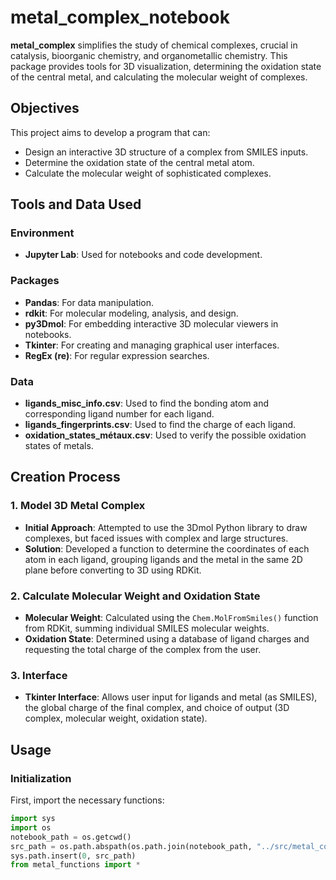# metal_complex_notebook

**metal_complex** simplifies the study of chemical complexes, crucial in catalysis, bioorganic chemistry, and organometallic chemistry. This package provides tools for 3D visualization, determining the oxidation state of the central metal, and calculating the molecular weight of complexes.

## Objectives

This project aims to develop a program that can:
- Design an interactive 3D structure of a complex from SMILES inputs.
- Determine the oxidation state of the central metal atom.
- Calculate the molecular weight of sophisticated complexes.

## Tools and Data Used

### Environment

- **Jupyter Lab**: Used for notebooks and code development.

### Packages

- **Pandas**: For data manipulation.
- **rdkit**: For molecular modeling, analysis, and design.
- **py3Dmol**: For embedding interactive 3D molecular viewers in notebooks.
- **Tkinter**: For creating and managing graphical user interfaces.
- **RegEx (re)**: For regular expression searches.

### Data

- **ligands_misc_info.csv**: Used to find the bonding atom and corresponding ligand number for each ligand.
- **ligands_fingerprints.csv**: Used to find the charge of each ligand.
- **oxidation_states_métaux.csv**: Used to verify the possible oxidation states of metals.

## Creation Process

### 1. Model 3D Metal Complex

- **Initial Approach**: Attempted to use the 3Dmol Python library to draw complexes, but faced issues with complex and large structures.
- **Solution**: Developed a function to determine the coordinates of each atom in each ligand, grouping ligands and the metal in the same 2D plane before converting to 3D using RDKit.

### 2. Calculate Molecular Weight and Oxidation State

- **Molecular Weight**: Calculated using the `Chem.MolFromSmiles()` function from RDKit, summing individual SMILES molecular weights.
- **Oxidation State**: Determined using a database of ligand charges and requesting the total charge of the complex from the user.

### 3. Interface

- **Tkinter Interface**: Allows user input for ligands and metal (as SMILES), the global charge of the final complex, and choice of output (3D complex, molecular weight, oxidation state).

## Usage

### Initialization

First, import the necessary functions:

```python
import sys
import os
notebook_path = os.getcwd()
src_path = os.path.abspath(os.path.join(notebook_path, "../src/metal_complex"))
sys.path.insert(0, src_path)
from metal_functions import *

